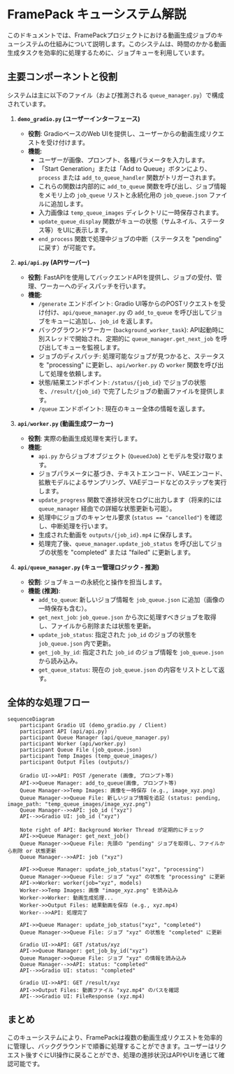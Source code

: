 # FramePack キューシステム解説

このドキュメントでは、FramePackプロジェクトにおける動画生成ジョブのキューシステムの仕組みについて説明します。このシステムは、時間のかかる動画生成タスクを効率的に処理するために、ジョブキューを利用しています。

## 主要コンポーネントと役割

システムは主に以下のファイル（および推測される `queue_manager.py`）で構成されています。

1. **`demo_gradio.py` (ユーザーインターフェース)**
    * **役割**: GradioベースのWeb UIを提供し、ユーザーからの動画生成リクエストを受け付けます。
    * **機能**:
        * ユーザーが画像、プロンプト、各種パラメータを入力します。
        * 「Start Generation」または「Add to Queue」ボタンにより、`process` または `add_to_queue_handler` 関数がトリガーされます。
        * これらの関数は内部的に `add_to_queue` 関数を呼び出し、ジョブ情報をメモリ上の `job_queue` リストと永続化用の `job_queue.json` ファイルに追加します。
        * 入力画像は `temp_queue_images` ディレクトリに一時保存されます。
        * `update_queue_display` 関数がキューの状態（サムネイル、ステータス等）をUIに表示します。
        * `end_process` 関数で処理中ジョブの中断（ステータスを "pending" に戻す）が可能です。

2. **`api/api.py` (APIサーバー)**
    * **役割**: FastAPIを使用してバックエンドAPIを提供し、ジョブの受付、管理、ワーカーへのディスパッチを行います。
    * **機能**:
        * `/generate` エンドポイント: Gradio UI等からのPOSTリクエストを受け付け、`api/queue_manager.py` の `add_to_queue` を呼び出してジョブをキューに追加し、`job_id` を返します。
        * バックグラウンドワーカー (`background_worker_task`): API起動時に別スレッドで開始され、定期的に `queue_manager.get_next_job` を呼び出してキューを監視します。
        * ジョブのディスパッチ: 処理可能なジョブが見つかると、ステータスを "processing" に更新し、`api/worker.py` の `worker` 関数を呼び出して処理を依頼します。
        * 状態/結果エンドポイント: `/status/{job_id}` でジョブの状態を、`/result/{job_id}` で完了したジョブの動画ファイルを提供します。
        * `/queue` エンドポイント: 現在のキュー全体の情報を返します。

3. **`api/worker.py` (動画生成ワーカー)**
    * **役割**: 実際の動画生成処理を実行します。
    * **機能**:
        * `api.py` からジョブオブジェクト (`QueuedJob`) とモデルを受け取ります。
        * ジョブパラメータに基づき、テキストエンコード、VAEエンコード、拡散モデルによるサンプリング、VAEデコードなどのステップを実行します。
        * `update_progress` 関数で進捗状況をログに出力します（将来的には `queue_manager` 経由での詳細な状態更新も可能）。
        * 処理中にジョブのキャンセル要求 (`status == "cancelled"`) を確認し、中断処理を行います。
        * 生成された動画を `outputs/{job_id}.mp4` に保存します。
        * 処理完了後、`queue_manager.update_job_status` を呼び出してジョブの状態を "completed" または "failed" に更新します。

4. **`api/queue_manager.py` (キュー管理ロジック - 推測)**
    * **役割**: ジョブキューの永続化と操作を担当します。
    * **機能 (推測)**:
        * `add_to_queue`: 新しいジョブ情報を `job_queue.json` に追加（画像の一時保存も含む）。
        * `get_next_job`: `job_queue.json` から次に処理すべきジョブを取得し、ファイルから削除または状態を更新。
        * `update_job_status`: 指定された `job_id` のジョブの状態を `job_queue.json` 内で更新。
        * `get_job_by_id`: 指定された `job_id` のジョブ情報を `job_queue.json` から読み込み。
        * `get_queue_status`: 現在の `job_queue.json` の内容をリストとして返す。

## 全体的な処理フロー

```mermaid
sequenceDiagram
    participant Gradio UI (demo_gradio.py / Client)
    participant API (api/api.py)
    participant Queue Manager (api/queue_manager.py)
    participant Worker (api/worker.py)
    participant Queue File (job_queue.json)
    participant Temp Images (temp_queue_images/)
    participant Output Files (outputs/)

    Gradio UI->>API: POST /generate (画像, プロンプト等)
    API->>Queue Manager: add_to_queue(画像, プロンプト等)
    Queue Manager->>Temp Images: 画像を一時保存 (e.g., image_xyz.png)
    Queue Manager->>Queue File: 新しいジョブ情報を追記 (status: pending, image_path: "temp_queue_images/image_xyz.png")
    Queue Manager-->>API: job_id ("xyz")
    API-->>Gradio UI: job_id ("xyz")

    Note right of API: Background Worker Thread が定期的にチェック
    API->>Queue Manager: get_next_job()
    Queue Manager->>Queue File: 先頭の "pending" ジョブを取得し、ファイルから削除 or 状態更新
    Queue Manager-->>API: job ("xyz")

    API->>Queue Manager: update_job_status("xyz", "processing")
    Queue Manager->>Queue File: ジョブ "xyz" の状態を "processing" に更新
    API->>Worker: worker(job="xyz", models)
    Worker->>Temp Images: 画像 "image_xyz.png" を読み込み
    Worker->>Worker: 動画生成処理...
    Worker->>Output Files: 結果動画を保存 (e.g., xyz.mp4)
    Worker-->>API: 処理完了

    API->>Queue Manager: update_job_status("xyz", "completed")
    Queue Manager->>Queue File: ジョブ "xyz" の状態を "completed" に更新

    Gradio UI->>API: GET /status/xyz
    API->>Queue Manager: get_job_by_id("xyz")
    Queue Manager->>Queue File: ジョブ "xyz" の情報を読み込み
    Queue Manager-->>API: status: "completed"
    API-->>Gradio UI: status: "completed"

    Gradio UI->>API: GET /result/xyz
    API->>Output Files: 動画ファイル "xyz.mp4" のパスを確認
    API-->>Gradio UI: FileResponse (xyz.mp4)
```

## まとめ

このキューシステムにより、FramePackは複数の動画生成リクエストを効率的に管理し、バックグラウンドで順番に処理することができます。ユーザーはリクエスト後すぐにUI操作に戻ることができ、処理の進捗状況はAPIやUIを通じて確認可能です。
